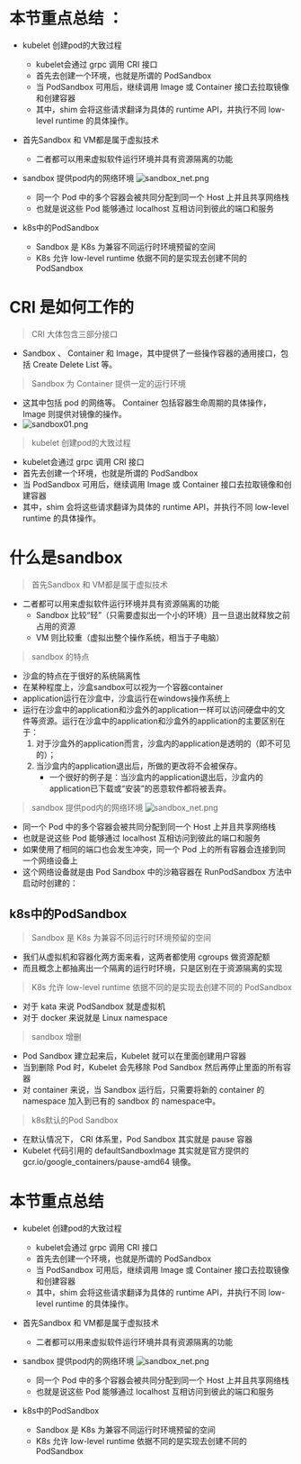 # 本节重点总结 ：

- kubelet 创建pod的大致过程

  - kubelet会通过 grpc 调用 CRI 接口
  - 首先去创建一个环境，也就是所谓的 PodSandbox
  - 当 PodSandbox 可用后，继续调用 Image 或 Container 接口去拉取镜像和创建容器
  - 其中，shim 会将这些请求翻译为具体的 runtime API，并执行不同 low-level runtime 的具体操作。
- 首先Sandbox 和 VM都是属于虚拟技术

  - 二者都可以用来虚拟软件运行环境并具有资源隔离的功能
- sandbox 提供pod内的网络环境
  ![sandbox_net.png](https://fynotefile.oss-cn-zhangjiakou.aliyuncs.com/fynote/908/1635057248000/af03b0c9201d4e9584a90f27af7c68d4.png)

  - 同一个 Pod 中的多个容器会被共同分配到同一个 Host 上并且共享网络栈
  - 也就是说这些 Pod 能够通过 localhost 互相访问到彼此的端口和服务
- k8s中的PodSandbox

  - Sandbox 是 K8s 为兼容不同运行时环境预留的空间
  - K8s 允许 low-level runtime 依据不同的是实现去创建不同的 PodSandbox

# CRI 是如何工作的

> CRI 大体包含三部分接口

- Sandbox 、 Container 和 Image，其中提供了一些操作容器的通用接口，包括 Create Delete List 等。

> Sandbox 为 Container 提供一定的运行环境

- 这其中包括 pod 的网络等。 Container 包括容器生命周期的具体操作，Image 则提供对镜像的操作。
- ![sandbox01.png](https://fynotefile.oss-cn-zhangjiakou.aliyuncs.com/fynote/908/1635057248000/07284a91c5e14f739eb15d49a013dde3.png)

> kubelet 创建pod的大致过程

- kubelet会通过 grpc 调用 CRI 接口
- 首先去创建一个环境，也就是所谓的 PodSandbox
- 当 PodSandbox 可用后，继续调用 Image 或 Container 接口去拉取镜像和创建容器
- 其中，shim 会将这些请求翻译为具体的 runtime API，并执行不同 low-level runtime 的具体操作。

# 什么是sandbox

> 首先Sandbox 和 VM都是属于虚拟技术

- 二者都可以用来虚拟软件运行环境并具有资源隔离的功能
  - Sandbox 比较“轻”（只需要虚拟出一个小的环境）且一旦退出就释放之前占用的资源
  - VM 则比较重（虚拟出整个操作系统，相当于子电脑）

> sandbox 的特点

- 沙盒的特点在于很好的系统隔离性
- 在某种程度上，沙盒sandbox可以视为一个容器container
- application运行在沙盒中，沙盒运行在windows操作系统上
- 运行在沙盒中的application和沙盒外的application一样可以访问硬盘中的文件等资源。运行在沙盒中的application和沙盒外的application的主要区别在于：
  1. 对于沙盒外的application而言，沙盒内的application是透明的（即不可见的）；
  2. 当沙盒内的application退出后，所做的更改将不会被保存。
     - 一个很好的例子是：当沙盒内的application退出后，沙盒内的application已下载或“安装”的恶意软件都将被丢弃。

> sandbox 提供pod内的网络环境
> ![sandbox_net.png](https://fynotefile.oss-cn-zhangjiakou.aliyuncs.com/fynote/908/1635057248000/934260c9e02f4c348064d209bf955f3d.png)

- 同一个 Pod 中的多个容器会被共同分配到同一个 Host 上并且共享网络栈
- 也就是说这些 Pod 能够通过 localhost 互相访问到彼此的端口和服务
- 如果使用了相同的端口也会发生冲突，同一个 Pod 上的所有容器会连接到同一个网络设备上
- 这个网络设备就是由 Pod Sandbox 中的沙箱容器在 RunPodSandbox 方法中启动时创建的：

## k8s中的PodSandbox

> Sandbox 是 K8s 为兼容不同运行时环境预留的空间

- 我们从虚拟机和容器化两方面来看，这两者都使用 cgroups 做资源配额
- 而且概念上都抽离出一个隔离的运行时环境，只是区别在于资源隔离的实现

> K8s 允许 low-level runtime 依据不同的是实现去创建不同的 PodSandbox

- 对于 kata 来说 PodSandbox 就是虚拟机
- 对于 docker 来说就是 Linux namespace

> sandbox 增删

- Pod Sandbox 建立起来后，Kubelet 就可以在里面创建用户容器
- 当到删除 Pod 时，Kubelet 会先移除 Pod Sandbox 然后再停止里面的所有容器
- 对 container 来说，当 Sandbox 运行后，只需要将新的 container 的 namespace 加入到已有的 sandbox 的 namespace中。

> k8s默认的Pod Sandbox

- 在默认情况下， CRI 体系里，Pod Sandbox 其实就是 pause 容器
- Kubelet 代码引用的 defaultSandboxImage 其实就是官方提供的 gcr.io/google_containers/pause-amd64 镜像。

# 本节重点总结

- kubelet 创建pod的大致过程

  - kubelet会通过 grpc 调用 CRI 接口
  - 首先去创建一个环境，也就是所谓的 PodSandbox
  - 当 PodSandbox 可用后，继续调用 Image 或 Container 接口去拉取镜像和创建容器
  - 其中，shim 会将这些请求翻译为具体的 runtime API，并执行不同 low-level runtime 的具体操作。
- 首先Sandbox 和 VM都是属于虚拟技术

  - 二者都可以用来虚拟软件运行环境并具有资源隔离的功能
- sandbox 提供pod内的网络环境
  ![sandbox_net.png](https://fynotefile.oss-cn-zhangjiakou.aliyuncs.com/fynote/908/1635057248000/5ae7ad1a3d7a4a9e8b96f554857d3051.png)

  - 同一个 Pod 中的多个容器会被共同分配到同一个 Host 上并且共享网络栈
  - 也就是说这些 Pod 能够通过 localhost 互相访问到彼此的端口和服务
- k8s中的PodSandbox

  - Sandbox 是 K8s 为兼容不同运行时环境预留的空间
  - K8s 允许 low-level runtime 依据不同的是实现去创建不同的 PodSandbox